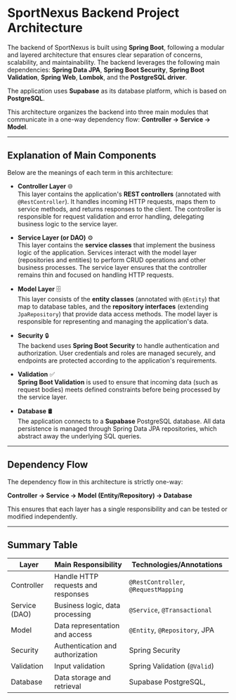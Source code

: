 # SportNexus Backend Project Architecture

The backend of SportNexus is built using **Spring Boot**, following a modular and layered architecture that ensures clear separation of concerns, scalability, and maintainability. The backend leverages the following main dependencies: **Spring Data JPA**, **Spring Boot Security**, **Spring Boot Validation**, **Spring Web**, **Lombok**, and the **PostgreSQL driver**.

The application uses **Supabase** as its database platform, which is based on **PostgreSQL**.

This architecture organizes the backend into three main modules that communicate in a one-way dependency flow: **Controller → Service → Model**.

***

## Explanation of Main Components

Below are the meanings of each term in this architecture:

* **Controller Layer** 🌐  
    This layer contains the application's **REST controllers** (annotated with `@RestController`). It handles incoming HTTP requests, maps them to service methods, and returns responses to the client. The controller is responsible for request validation and error handling, delegating business logic to the service layer.

* **Service Layer (or DAO)** ⚙️  
    This layer contains the **service classes** that implement the business logic of the application. Services interact with the model layer (repositories and entities) to perform CRUD operations and other business processes. The service layer ensures that the controller remains thin and focused on handling HTTP requests.

* **Model Layer** 🗄️  
    This layer consists of the **entity classes** (annotated with `@Entity`) that map to database tables, and the **repository interfaces** (extending `JpaRepository`) that provide data access methods. The model layer is responsible for representing and managing the application's data.

* **Security** 🔒  
    The backend uses **Spring Boot Security** to handle authentication and authorization. User credentials and roles are managed securely, and endpoints are protected according to the application's requirements.

* **Validation** ✅  
    **Spring Boot Validation** is used to ensure that incoming data (such as request bodies) meets defined constraints before being processed by the service layer.

* **Database** 🛢️  
    The application connects to a **Supabase** PostgreSQL database. All data persistence is managed through Spring Data JPA repositories, which abstract away the underlying SQL queries.

***

## Dependency Flow

The dependency flow in this architecture is strictly one-way:

**Controller → Service → Model (Entity/Repository) → Database**

This ensures that each layer has a single responsibility and can be tested or modified independently.

***

## Summary Table

| Layer         | Main Responsibility                | Technologies/Annotations             |
| ------------- | ---------------------------------- | ------------------------------------ |
| Controller    | Handle HTTP requests and responses | `@RestController`, `@RequestMapping` |
| Service (DAO) | Business logic, data processing    | `@Service`, `@Transactional`         |
| Model         | Data representation and access     | `@Entity`, `@Repository`, JPA        |
| Security      | Authentication and authorization   | Spring Security                      |
| Validation    | Input validation                   | Spring Validation (`@Valid`)         |
| Database      | Data storage and retrieval         | Supabase PostgreSQL,                 |